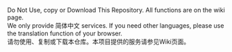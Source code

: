 Do Not Use, copy or Download This Repository. All functions are on the wiki page.  
We only provide 简体中文 services. If you need other languages, please use the translation function of your browser.   
请勿使用、复制或下载本仓库。本项目提供的服务请参见Wiki页面。
